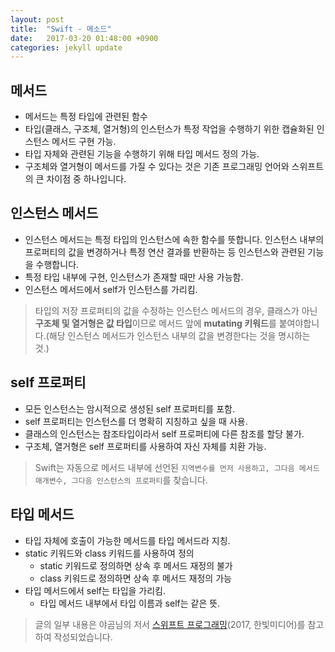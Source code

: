 ```yaml
---
layout: post
title:  "Swift - 메소드"
date:   2017-03-20 01:48:00 +0900
categories: jekyll update
---
```


## 메서드
* 메서드는 특정 타입에 관련된 함수
* 타입(클래스, 구조체, 열거형)의 인스턴스가 특정 작업을 수행하기 위한 캡슐화된 인스턴스 메서드 구현 가능.
* 타입 자체와 관련된 기능을 수행하기 위해 타입 메서드 정의 가능.
* 구조체와 열거형이 메서드를 가질 수 있다는 것은 기존 프로그래밍 언어와 스위프트의 큰 차이점 중 하나입니다.

## 인스턴스 메서드
* 인스턴스 메서드는 특정 타입의 인스턴스에 속한 함수를 뜻합니다. 인스턴스 내부의 프로퍼티의 값을 변경하거나 특정 연산 결과를 반환하는 등 인스턴스와 관련된 기능을 수행합니다.
* 특정 타입 내부에 구현, 인스턴스가 존재할 때만 사용 가능함.
* 인스턴스 메서드에서 self가 인스턴스를 가리킴.
> 타입의 저장 프로퍼티의 값을 수정하는 인스턴스 메서드의 경우, 클래스가 아닌 <b>구조체 및 열거형은 값 타입</b>이므로 메서드 앞에 <b>mutating 키워드</b>를 붙여야합니다.(해당 인스턴스 메서드가 인스턴스 내부의 값을 변경한다는 것을 명시하는 것.)

## self 프로퍼티
* 모든 인스턴스는 암시적으로 생성된 self 프로퍼티를 포함.
* self 프로퍼티는 인스턴스를 더 명확히 지칭하고 싶을 때 사용.
* 클래스의 인스턴스는 참조타입이라서 self 프로퍼티에 다른 참조를 할당 불가.
* 구조체, 열거형은 self 프로퍼티를 사용하여 자신 자체를 치환 가능.
> Swift는 자동으로 메서드 내부에 선언된 `지역변수를 먼저 사용하고, 그다음 메서드 매개변수, 그다음 인스턴스의 프로퍼티`를 찾습니다.  

## 타입 메서드
* 타입 자체에 호출이 가능한 메서드를 타입 메서드라 지칭.
* static 키워드와 class 키워드를 사용하여 정의
  * static 키워드로 정의하면 상속 후 메서드 재정의 불가
  * class 키워드로 정의하면 상속 후 메서드 재정의 가능
* 타입 메서드에서 self는 타입을 가리킴.
  * 타입 메서드 내부에서 타입 이름과 self는 같은 뜻.

> 글의 일부 내용은 야곰님의 저서 [스위프트 프로그래밍][Swift-programming](2017, 한빛미디어)를 참고하여 작성되었습니다.

[Swift-programming]: http://book.naver.com/bookdb/book_detail.nhn?bid=11445773
